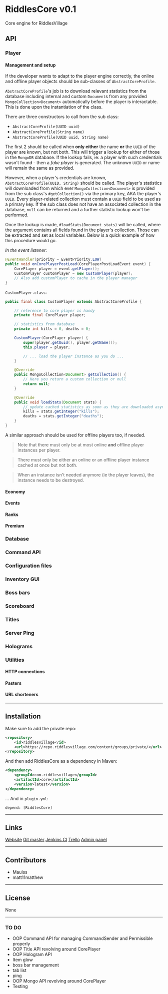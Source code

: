 # RiddlesCore v0.1
Core engine for RiddlesVillage

## API

### Player

#### Management and setup

If the developer wants to adapt to the player engine correctly,
the online and offline player objects should be sub-classes of
`AbstractCoreProfile`.

`AbstractCoreProfile`'s job is to download relevant statistics from
the database including internal and custom `Document`s from any
provided `MongoCollection<Document>` automatically before the player
is interactable. This is done upon the instantiation of the class.

There are three constructors to call from the sub class:
- `AbstractCoreProfile(UUID uuid)`
- `AbstractCoreProfile(String name)`
- `AbstractCoreProfile(UUID uuid, String name)`

The first 2 should be called when **only either** the name **or**
the `UUID` of the player are known, but not both. This will trigger
a lookup for either of those in the `MongoDB` database. If the
lookup fails, ie: a player with such credentials wasn't found -
then a *fake player* is generated. The unknown `UUID` or name will
remain the same as provided.

However, when a player's credentials are known, `AbstractCoreProfile(UUID, String)`
should be called. The player's statistics will downloaded from which ever
`MongoCollection<Document>` is provided from the sub class's `#getCollection()`
via the primary key, AKA the player's `UUID`. Every player-related collection must
contain a `UUID` field to be used as a primary key. If the sub class does not have
an associated collection in the database, `null` can be returned and a further
statistic lookup won't be performed.

Once the lookup is made, `#loadStats(Document stats)` will be called, where the
argument contains all fields found in the player's collection. Those can be
extracted and set as local variables. Below is a quick example of how this procedure
would go.

*In the event listener:*
```java
@EventHandler(priority = EventPriority.LOW)
public void onCorePlayerPostLoad(CorePlayerPostLoadEvent event) {
    CorePlayer player = event.getPlayer();
    CustomPlayer customPlayer = new CustomPlayer(player);
    // Also add customPlayer to cache in the player manager
}
```

`CustomPlayer.class`:
```java
public final class CustomPlayer extends AbstractCoreProfile {

    // reference to core player is handy
    private final CorePlayer player;

    // statistics from database
    private int kills = 0, deaths = 0;

    CustomPlayer(CorePlayer player) {
        super(player.getUuid(), player.getName());
        this.player = player;

        // ... load the player instance as you do ...
    }

    @Override
    public MongoCollection<Document> getCollection() {
        // Here you return a custom collection or null
        return null;
    }

    @Override
    public void loadStats(Document stats) {
        // update cached statistics as soon as they are downloaded async
        kills = stats.getInteger("kills");
        deaths = stats.getInteger("deaths");
    }
}
```

A similar approach should be used for offline players too, if needed.

> Note that there must only be at most online **and** offline player instances per player.

> There must only be either an online or an offline player instance cached at once but not both.

> When an instance isn't needed anymore (ie the player leaves), the instance needs to be destroyed.

#### Economy

#### Events

#### Ranks

#### Premium

### Database

### Command API

### Configuration files

### Inventory GUI

### Boss bars

### Scoreboard

### Titles

### Server Ping

### Holograms

### Utilities

#### HTTP connections

#### Pasters

#### URL shorteners

---

## Installation

Make sure to add the private repo:

```xml
<repository>
    <id>riddlesvillage</id>
    <url>https://repo.riddlesvillage.com/content/groups/private/</url>
</repository>
```

And then add RiddlesCore as a dependency in Maven:

```xml
<dependency>
    <groupId>com.riddlesvillage</groupId>
    <artifactId>core</artifactId>
    <version>latest</version>
</dependency>
```

... And in `plugin.yml`:

```
depend: [RiddlesCore]
```

---

## Links
[Website](https://riddlesvillage.com "RiddlesVillage")
[Git master](https://github.com/RiddlesVillage/core/tree/master "Master branch")
[Jenkins CI](https://riddlesvillage.com "Jenkins CI")
[Trello](https://trello.com/b/tEWzXRzj/riddles-village-zone)
[Admin panel](https://panel.riddlesvillage.com/auth/login)

---

## Contributors
- Maulss
- matt11matthew

---

## License
None

---

### TO DO
- OOP Command API for managing CommandSender and Permissible properly
- OOP Title API revolving around CorePlayer
- OOP Hologram API
- Item glow
- boss bar management
- tab list
- ping
- OOP Mongo API revolving around CorePlayer
- Testing